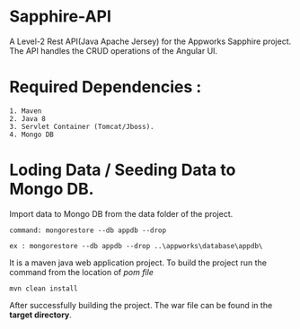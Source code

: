 # Sapphire-API
A Level-2 Rest API(Java Apache Jersey) for the Appworks Sapphire project. The API handles the CRUD operations of the Angular UI.

# Required Dependencies :
```
1. Maven
2. Java 8
3. Servlet Container (Tomcat/Jboss).
4. Mongo DB
```

# Loding Data / Seeding Data to Mongo DB.
Import data to Mongo DB from the data folder of the project.
```
command: mongorestore --db appdb --drop

ex : mongorestore --db appdb --drop ..\appworks\database\appdb\
```

It is a maven java web application project. To build the project run the command from the location of *pom file*
```
mvn clean install
```

After successfully building the project. The war file can be found in the **target directory**.
